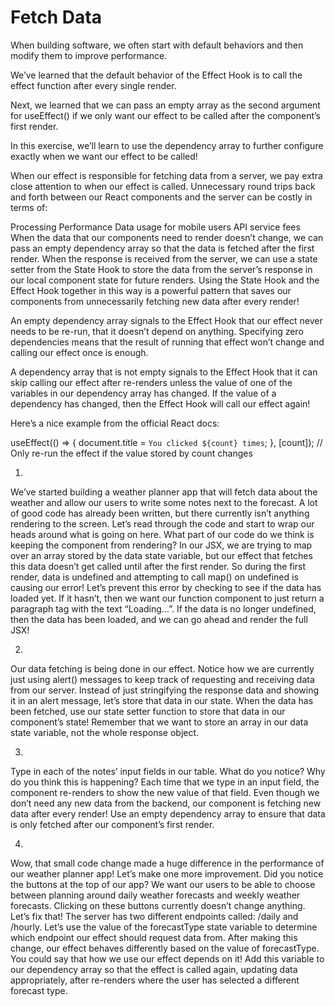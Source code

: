 <h1>Fetch Data</h1>
When building software, we often start with default behaviors and then modify them to improve performance.

We’ve learned that the default behavior of the Effect Hook is to call the effect function after every single render.

Next, we learned that we can pass an empty array as the second argument for useEffect() if we only want our effect to be called after the component’s first render.

In this exercise, we’ll learn to use the dependency array to further configure exactly when we want our effect to be called!

When our effect is responsible for fetching data from a server, we pay extra close attention to when our effect is called. Unnecessary round trips back and forth between our React components and the server can be costly in terms of:

Processing
Performance
Data usage for mobile users
API service fees
When the data that our components need to render doesn’t change, we can pass an empty dependency array so that the data is fetched after the first render. When the response is received from the server, we can use a state setter from the State Hook to store the data from the server’s response in our local component state for future renders. Using the State Hook and the Effect Hook together in this way is a powerful pattern that saves our components from unnecessarily fetching new data after every render!

An empty dependency array signals to the Effect Hook that our effect never needs to be re-run, that it doesn’t depend on anything. Specifying zero dependencies means that the result of running that effect won’t change and calling our effect once is enough.

A dependency array that is not empty signals to the Effect Hook that it can skip calling our effect after re-renders unless the value of one of the variables in our dependency array has changed. If the value of a dependency has changed, then the Effect Hook will call our effect again!

Here’s a nice example from the official React docs:

useEffect(() => {
  document.title = `You clicked ${count} times`;
}, [count]); // Only re-run the effect if the value stored by count changes


1.
We’ve started building a weather planner app that will fetch data about the weather and allow our users to write some notes next to the forecast. A lot of good code has already been written, but there currently isn’t anything rendering to the screen.
Let’s read through the code and start to wrap our heads around what is going on here. What part of our code do we think is keeping the component from rendering?
In our JSX, we are trying to map over an array stored by the data state variable, but our effect that fetches this data doesn’t get called until after the first render. So during the first render, data is undefined and attempting to call map() on undefined is causing our error!
Let’s prevent this error by checking to see if the data has loaded yet. If it hasn’t, then we want our function component to just return a paragraph tag with the text “Loading…”. If the data is no longer undefined, then the data has been loaded, and we can go ahead and render the full JSX!

2.
Our data fetching is being done in our effect. Notice how we are currently just using alert() messages to keep track of requesting and receiving data from our server. Instead of just stringifying the response data and showing it in an alert message, let’s store that data in our state.
When the data has been fetched, use our state setter function to store that data in our component’s state!
Remember that we want to store an array in our data state variable, not the whole response object.

3.
Type in each of the notes’ input fields in our table. What do you notice? Why do you think this is happening?
Each time that we type in an input field, the component re-renders to show the new value of that field. Even though we don’t need any new data from the backend, our component is fetching new data after every render!
Use an empty dependency array to ensure that data is only fetched after our component’s first render.

4.
Wow, that small code change made a huge difference in the performance of our weather planner app!
Let’s make one more improvement. Did you notice the buttons at the top of our app? We want our users to be able to choose between planning around daily weather forecasts and weekly weather forecasts. Clicking on these buttons currently doesn’t change anything. Let’s fix that!
The server has two different endpoints called: /daily and /hourly. Let’s use the value of the forecastType state variable to determine which endpoint our effect should request data from.
After making this change, our effect behaves differently based on the value of forecastType. You could say that how we use our effect depends on it! Add this variable to our dependency array so that the effect is called again, updating data appropriately, after re-renders where the user has selected a different forecast type.
